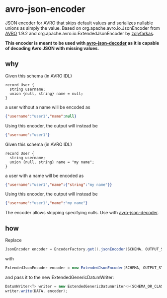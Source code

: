 # avro-json-encoder
JSON encoder for AVRO that skips default values and serializes nullable unions as simply the value. Based on org.apache.avro.io.JsonEncoder from <a href="https://github.com/apache/avro">AVRO</a> 1.9.2 and org.apache.avro.io.ExtendedJsonEncoder by <a href="https://github.com/zolyfarkas/avro">zolyfarkas</a>.

**This encoder is meant to be used with <a href="https://github.com/Celos/avro-json-decoder">avro-json-decoder</a> as it is capable of decoding Avro JSON with missing values.**

## why

Given this schema (in AVRO IDL)

```
record User {
  string username;
  union {null, string} name = null;
}
```
a user without a name will be encoded as
```json
{"username":"user1","name":null}
```
Using this encoder, the output will instead be
```json
{"username":"user1"}
```

Given this schema (in AVRO IDL)

```
record User {
  string username;
  union {null, string} name = "my name";
}
```
a user with a name will be encoded as
```json
{"username":"user1","name":{"string":"my name"}}
```
Using this encoder, the output will instead be
```json
{"username":"user1","name":"my name"}
```

The encoder allows skipping specifying nulls. Use with <a href="https://github.com/Celos/avro-json-decoder">avro-json-decoder</a>.

## how

Replace

```java
JsonEncoder encoder = EncoderFactory.get().jsonEncoder(SCHEMA, OUTPUT_STREAM);
```
with
```java
ExtendedJsonEncoder encoder = new ExtendedJsonEncoder(SCHEMA, OUTPUT_STREAM);
```
and pass it to the new ExtendedGenericDatumWriter:
```java
DatumWriter<T> writer = new ExtendedGenericDatumWriter<>(SCHEMA_OR_CLASS);
writer.write(DATA, encoder);
```
